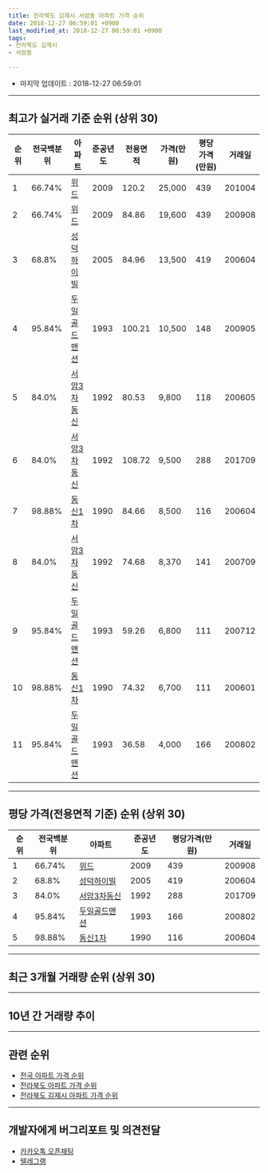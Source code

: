 ```yaml
---
title: 전라북도 김제시 서암동 아파트 가격 순위
date: 2018-12-27 06:59:01 +0900
last_modified_at: 2018-12-27 06:59:01 +0900
tags:
- 전라북도 김제시
- 서암동

---
```


* 마지막 업데이트 : 2018-12-27 06:59:01

---

## 최고가 실거래 기준 순위 (상위 30)


|순위|전국백분위|아파트|준공년도|전용면적|가격(만원)|평당가격(만원)|거래일|
|---|---|---|---|---|---|---|---|
|1|66.74%|[위드](https://search.naver.com/search.naver?query=%EC%A0%84%EB%9D%BC%EB%B6%81%EB%8F%84+%EA%B9%80%EC%A0%9C%EC%8B%9C+%EC%84%9C%EC%95%94%EB%8F%99+%EC%9C%84%EB%93%9C)|2009|120.2|25,000|439|201004|
|2|66.74%|[위드](https://search.naver.com/search.naver?query=%EC%A0%84%EB%9D%BC%EB%B6%81%EB%8F%84+%EA%B9%80%EC%A0%9C%EC%8B%9C+%EC%84%9C%EC%95%94%EB%8F%99+%EC%9C%84%EB%93%9C)|2009|84.86|19,600|439|200908|
|3|68.8%|[성덕하이빌](https://search.naver.com/search.naver?query=%EC%A0%84%EB%9D%BC%EB%B6%81%EB%8F%84+%EA%B9%80%EC%A0%9C%EC%8B%9C+%EC%84%9C%EC%95%94%EB%8F%99+%EC%84%B1%EB%8D%95%ED%95%98%EC%9D%B4%EB%B9%8C)|2005|84.96|13,500|419|200604|
|4|95.84%|[두일골드맨션](https://search.naver.com/search.naver?query=%EC%A0%84%EB%9D%BC%EB%B6%81%EB%8F%84+%EA%B9%80%EC%A0%9C%EC%8B%9C+%EC%84%9C%EC%95%94%EB%8F%99+%EB%91%90%EC%9D%BC%EA%B3%A8%EB%93%9C%EB%A7%A8%EC%85%98)|1993|100.21|10,500|148|200905|
|5|84.0%|[서암3차동신](https://search.naver.com/search.naver?query=%EC%A0%84%EB%9D%BC%EB%B6%81%EB%8F%84+%EA%B9%80%EC%A0%9C%EC%8B%9C+%EC%84%9C%EC%95%94%EB%8F%99+%EC%84%9C%EC%95%943%EC%B0%A8%EB%8F%99%EC%8B%A0)|1992|80.53|9,800|118|200605|
|6|84.0%|[서암3차동신](https://search.naver.com/search.naver?query=%EC%A0%84%EB%9D%BC%EB%B6%81%EB%8F%84+%EA%B9%80%EC%A0%9C%EC%8B%9C+%EC%84%9C%EC%95%94%EB%8F%99+%EC%84%9C%EC%95%943%EC%B0%A8%EB%8F%99%EC%8B%A0)|1992|108.72|9,500|288|201709|
|7|98.88%|[동신1차](https://search.naver.com/search.naver?query=%EC%A0%84%EB%9D%BC%EB%B6%81%EB%8F%84+%EA%B9%80%EC%A0%9C%EC%8B%9C+%EC%84%9C%EC%95%94%EB%8F%99+%EB%8F%99%EC%8B%A01%EC%B0%A8)|1990|84.66|8,500|116|200604|
|8|84.0%|[서암3차동신](https://search.naver.com/search.naver?query=%EC%A0%84%EB%9D%BC%EB%B6%81%EB%8F%84+%EA%B9%80%EC%A0%9C%EC%8B%9C+%EC%84%9C%EC%95%94%EB%8F%99+%EC%84%9C%EC%95%943%EC%B0%A8%EB%8F%99%EC%8B%A0)|1992|74.68|8,370|141|200709|
|9|95.84%|[두일골드맨션](https://search.naver.com/search.naver?query=%EC%A0%84%EB%9D%BC%EB%B6%81%EB%8F%84+%EA%B9%80%EC%A0%9C%EC%8B%9C+%EC%84%9C%EC%95%94%EB%8F%99+%EB%91%90%EC%9D%BC%EA%B3%A8%EB%93%9C%EB%A7%A8%EC%85%98)|1993|59.26|6,800|111|200712|
|10|98.88%|[동신1차](https://search.naver.com/search.naver?query=%EC%A0%84%EB%9D%BC%EB%B6%81%EB%8F%84+%EA%B9%80%EC%A0%9C%EC%8B%9C+%EC%84%9C%EC%95%94%EB%8F%99+%EB%8F%99%EC%8B%A01%EC%B0%A8)|1990|74.32|6,700|111|200601|
|11|95.84%|[두일골드맨션](https://search.naver.com/search.naver?query=%EC%A0%84%EB%9D%BC%EB%B6%81%EB%8F%84+%EA%B9%80%EC%A0%9C%EC%8B%9C+%EC%84%9C%EC%95%94%EB%8F%99+%EB%91%90%EC%9D%BC%EA%B3%A8%EB%93%9C%EB%A7%A8%EC%85%98)|1993|36.58|4,000|166|200802|


---

## 평당 가격(전용면적 기준) 순위 (상위 30)


|순위|전국백분위|아파트|준공년도|평당가격(만원)|거래일|
|---|---|---|---|---|---|
|1|66.74%|[위드](https://search.naver.com/search.naver?query=%EC%A0%84%EB%9D%BC%EB%B6%81%EB%8F%84+%EA%B9%80%EC%A0%9C%EC%8B%9C+%EC%84%9C%EC%95%94%EB%8F%99+%EC%9C%84%EB%93%9C)|2009|439|200908|
|2|68.8%|[성덕하이빌](https://search.naver.com/search.naver?query=%EC%A0%84%EB%9D%BC%EB%B6%81%EB%8F%84+%EA%B9%80%EC%A0%9C%EC%8B%9C+%EC%84%9C%EC%95%94%EB%8F%99+%EC%84%B1%EB%8D%95%ED%95%98%EC%9D%B4%EB%B9%8C)|2005|419|200604|
|3|84.0%|[서암3차동신](https://search.naver.com/search.naver?query=%EC%A0%84%EB%9D%BC%EB%B6%81%EB%8F%84+%EA%B9%80%EC%A0%9C%EC%8B%9C+%EC%84%9C%EC%95%94%EB%8F%99+%EC%84%9C%EC%95%943%EC%B0%A8%EB%8F%99%EC%8B%A0)|1992|288|201709|
|4|95.84%|[두일골드맨션](https://search.naver.com/search.naver?query=%EC%A0%84%EB%9D%BC%EB%B6%81%EB%8F%84+%EA%B9%80%EC%A0%9C%EC%8B%9C+%EC%84%9C%EC%95%94%EB%8F%99+%EB%91%90%EC%9D%BC%EA%B3%A8%EB%93%9C%EB%A7%A8%EC%85%98)|1993|166|200802|
|5|98.88%|[동신1차](https://search.naver.com/search.naver?query=%EC%A0%84%EB%9D%BC%EB%B6%81%EB%8F%84+%EA%B9%80%EC%A0%9C%EC%8B%9C+%EC%84%9C%EC%95%94%EB%8F%99+%EB%8F%99%EC%8B%A01%EC%B0%A8)|1990|116|200604|


---

## 최근 3개월 거래량 순위 (상위 30)


<div style="width:100%;">
    <canvas id="deal_count_ranking" height="250"></canvas>
</div>


<script>
new Chart(document.getElementById("deal_count_ranking"), {
    type: 'horizontalBar',
    data: {
        labels: ['두일골드맨션', '위드'],
        datasets: [{
            label: '실거래 수',
            data: [2, 2],
            borderColor: "rgba(255, 0, 128, 1)",
            backgroundColor: "rgba(255, 0, 128, 0.5)",
            fill: false,
        }]
    },
    options: {
        responsive: true,
        title: {
            display: true,
            text: '최근 3개월 거래량 순위'
        },
        tooltips: {
            mode: 'index',
            intersect: false,
            callbacks: {
                title: function(tooltipItems, data) {
                    return "실거래 수:";
                },
                label: function(tooltipItem, data) {
                    return data.labels[tooltipItem.index] + ": " + tooltipItem.xLabel;
                }
            }
        },
        hover: {
            mode: 'nearest',
            intersect: true
        },
        scales: {
            xAxes: [{
                display: true,
                scaleLabel: {
                    display: true,
                    labelString: '실거래 수'
                },
                ticks: {
                    suggestedMin: 0,
                }
            }],
            yAxes: [{
                display: true,
                ticks: {
                    autoSkip: false,
                    callback: function(value, index, values) {
                        if (value.length > 15)
                            return value.substr(0, 13) + "...";
                        else
                            return value;
                    }
                },
                scaleLabel: {
                    display: false,
                }
            }]
        }
    }
});

</script>


---

## 10년 간 거래량 추이


<div style="width:100%;">
    <canvas id="deal_progress" height="250"></canvas>
</div>

<script>
new Chart(document.getElementById("deal_progress"), {
    type: 'line',
    data: {
        labels: ['200812','200901','200902','200903','200904','200905','200906','200907','200908','200909','200910','200911','200912','201001','201002','201003','201004','201005','201006','201007','201008','201009','201010','201011','201012','201101','201102','201103','201104','201105','201106','201107','201108','201109','201110','201111','201112','201201','201202','201203','201204','201205','201206','201207','201208','201209','201210','201211','201212','201301','201302','201303','201304','201305','201306','201307','201308','201309','201310','201311','201312','201401','201402','201403','201404','201405','201406','201407','201408','201409','201410','201411','201412','201501','201502','201503','201504','201505','201506','201507','201508','201509','201510','201511','201512','201601','201602','201603','201604','201605','201606','201607','201608','201609','201610','201611','201612','201701','201702','201703','201704','201705','201706','201707','201708','201709','201710','201711','201712','201801','201802','201803','201804','201805','201806','201807','201808','201809','201810','201811','201812'],
        datasets: [{
            label: '실거래 수',
            pointRadius: 1,
            data: [1, 2, 4, 1, 3, 8, 6, 9, 7, 5, 7, 12, 11, 2, 5, 5, 10, 7, 7, 4, 3, 4, 9, 5, 7, 10, 12, 7, 8, 6, 13, 11, 11, 2, 2, 5, 2, 2, 1, 5, 6, 2, 4, 2, 2, 4, 1, 2, 4, 2, 2, 3, 9, 7, 4, 2, 4, 2, 2, 7, 5, 3, 2, 1, 1, 4, 3, 0, 1, 1, 3, 2, 4, 6, 3, 5, 1, 5, 2, 5, 3, 2, 4, 4, 3, 1, 4, 4, 7, 3, 0, 8, 3, 1, 6, 6, 3, 1, 1, 4, 2, 1, 2, 6, 2, 5, 5, 3, 3, 1, 3, 5, 5, 5, 3, 4, 2, 2, 3, 0, 1],
            borderColor: "rgba(255, 201, 14, 1)",
            backgroundColor: "rgba(255, 201, 14, 0.5)",
            fill: true,
        }]
    },
    options: {
        responsive: true,
        title: {
            display: true,
            text: '10년간 거래량 추이'
        },
        tooltips: {
            mode: 'index',
            intersect: false,
        },
        hover: {
            mode: 'nearest',
            intersect: true
        },
        scales: {
            xAxes: [{
                display: true,
                scaleLabel: {
                    display: true,
                    labelString: '년/월'
                }
            }],
            yAxes: [{
                display: true,
                ticks: {
                    suggestedMin: 0,
                },
                scaleLabel: {
                    display: true,
                    labelString: '실거래 수'
                }
            }]
        }
    }
});

</script>


---

## 관련 순위

- [전국 아파트 가격 순위](https://inasie.github.io/apt-ranking/전국)
- [전라북도 아파트 가격 순위](https://inasie.github.io/apt-ranking/전라북도)
- [전라북도 김제시 아파트 가격 순위](https://inasie.github.io/apt-ranking/전라북도-김제시)


---

## 개발자에게 버그리포트 및 의견전달

- [카카오톡 오픈채팅](https://open.kakao.com/o/gLJUAP4)
- [텔레그램](https://t.me/inasie)

